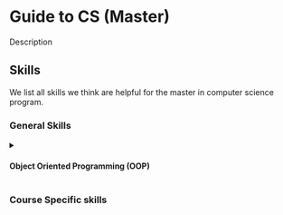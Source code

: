 # Guide to CS (Master)

Description


## Skills

We list all skills we think are helpful for the master in computer science program.

### General Skills

<details>
<summary><h4>Object Oriented Programming (OOP)</h4></summary>
Courses:
<ul>
<li> Test</li>
<li> 123</li>
</ul>
</details>


### Course Specific skills
